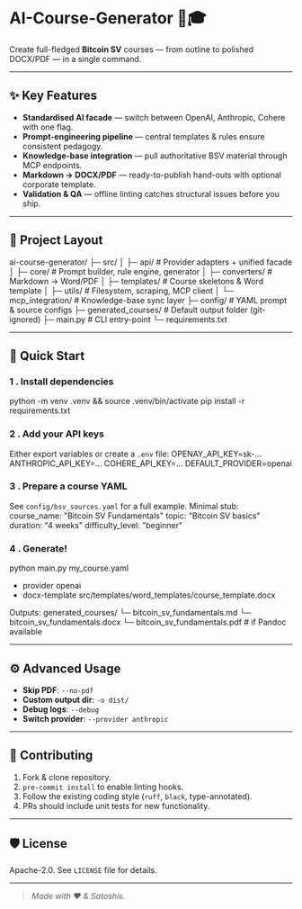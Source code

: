 # AI-Course-Generator 🤖🎓

Create full-fledged **Bitcoin SV** courses — from outline to polished DOCX/PDF — in a single command.

---

## ✨ Key Features
- **Standardised AI facade** — switch between OpenAI, Anthropic, Cohere with one flag.
- **Prompt-engineering pipeline** — central templates & rules ensure consistent pedagogy.
- **Knowledge-base integration** — pull authoritative BSV material through MCP endpoints.
- **Markdown → DOCX/PDF** — ready-to-publish hand-outs with optional corporate template.
- **Validation & QA** — offline linting catches structural issues before you ship.

---

## 📂 Project Layout
ai-course-generator/
├─ src/
│ ├─ api/ # Provider adapters + unified facade
│ ├─ core/ # Prompt builder, rule engine, generator
│ ├─ converters/ # Markdown → Word/PDF
│ ├─ templates/ # Course skeletons & Word template
│ ├─ utils/ # Filesystem, scraping, MCP client
│ └─ mcp_integration/ # Knowledge-base sync layer
├─ config/ # YAML prompt & source configs
├─ generated_courses/ # Default output folder (git-ignored)
├─ main.py # CLI entry-point
└─ requirements.txt

---

## 🚀 Quick Start

### 1 . Install dependencies
python -m venv .venv && source .venv/bin/activate
pip install -r requirements.txt

### 2 . Add your API keys
Either export variables or create a `.env` file:
OPENAY_API_KEY=sk-...
ANTHROPIC_API_KEY=...
COHERE_API_KEY=...
DEFAULT_PROVIDER=openai

### 3 . Prepare a course YAML
See `config/bsv_sources.yaml` for a full example. Minimal stub:
course_name: "Bitcoin SV Fundamentals"
topic: "Bitcoin SV basics"
duration: "4 weeks"
difficulty_level: "beginner"

### 4 . Generate!
python main.py my_course.yaml
- provider openai
- docx-template src/templates/word_templates/course_template.docx

Outputs:
generated_courses/
└─ bitcoin_sv_fundamentals.md
└─ bitcoin_sv_fundamentals.docx
└─ bitcoin_sv_fundamentals.pdf # if Pandoc available

---

## ⚙️ Advanced Usage
* **Skip PDF**: `--no-pdf`
* **Custom output dir**: `-o dist/`
* **Debug logs**: `--debug`
* **Switch provider**: `--provider anthropic`

---

## 🤝 Contributing
1. Fork & clone repository.
2. `pre-commit install` to enable linting hooks.
3. Follow the existing coding style (`ruff`, `black`, type-annotated).
4. PRs should include unit tests for new functionality.

---

## 🛡️ License
Apache-2.0. See `LICENSE` file for details.

---

> *Made with ❤️ & Satoshis.*

